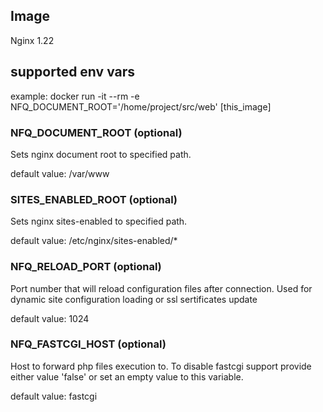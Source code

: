 ## Image
Nginx 1.22

## supported env vars

example:
    docker run -it --rm -e NFQ_DOCUMENT_ROOT='/home/project/src/web' [this_image]


### NFQ_DOCUMENT_ROOT (optional)

Sets nginx document root to specified path.

default value: /var/www


### SITES_ENABLED_ROOT (optional)

Sets nginx sites-enabled to specified path.

default value: /etc/nginx/sites-enabled/*


### NFQ_RELOAD_PORT (optional)

Port number that will reload configuration files after connection.
Used for dynamic site configuration loading or ssl sertificates update

default value: 1024


### NFQ_FASTCGI_HOST (optional)

Host to forward php files execution to. To disable fastcgi support provide
either value 'false' or set an empty value to this variable.

default value: fastcgi


